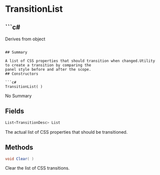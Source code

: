 # TransitionList

## ```c#
Derives from object
```

## Summary

A list of CSS properties that should transition when changed.Utility to create a transition by comparing the
panel style before and after the scope.
## Constructors

```c#
TransitionList( ) 
```
No Summary
## Fields

```c#
List<TransitionDesc> List
```
The actual list of CSS properties that should be transitioned.
## Methods

```c#
void Clear( ) 
```
Clear the list of CSS transitions.
